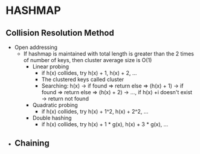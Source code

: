 # HASHMAP

## Collision Resolution Method

 - Open addressing
   - If hashmap is maintained with total length is greater than the 2 times of number of keys, then cluster average size is O(1) 
     - Linear probing
       - if h(x) collides, try h(x) + 1, h(x) + 2, ...
       - The clustered keys called cluster
       - Searching: h(x) -> if found => return else => (h(x) + 1) -> if found => return else => (h(x) + 2) -> ..., if h(x) +i doesn't exist -> return not found
     - Quadratic probing
       - if h(x) collides, try h(x) + 1^2, h(x) + 2^2, ...
     - Double hashing
       - if h(x) collides, try h(x) + 1 * g(x), h(x) + 3 * g(x), ...
 - Chaining
   - 
